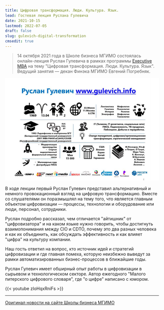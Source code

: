```yaml
---
title: Цифровая трансформация. Люди. Культура. Язык.
lead: Гостевая лекция Руслана Гулевича
date: 2021-10-15
lastmod: 2022-07-05
draft: false
slug: gulevich-digital-transformation
cmsedit: true
---
```


> 14 октября 2021 года в Школе бизнеса МГИМО состоялась онлайн-лекция Руслан Гулевича в рамках программы [Executive MBA](https://emba.mgimo.ru/) на тему "Цифровая трансформация. Люди. Культура. Язык". Ведущий занятия — декан Финэка МГИМО Евгений Погребняк.

[![Лекция Р.Гулевича о цифровой трансформации](gulevich.jpg)](https://www.gulevich.info/job/)

В ходе лекции первый Руслан Гулевич представил альтернативный и немного провокационный взгляд на цифровую трансформацию. Вместе со слушателями он поразмышлял на тему того, что является главным объектом цифровизации — процессы, технологии и оборудование или люди, персонал, сотрудники.

Руслан подробно рассказал, чем отличается "айтишник" от "цифровизатора" и на каком языке нужно говорить, чтобы достигнуть взаимопонимания между CIO и CDTO, почему это два разных человека и как их объединить, как обсуждать эффективность и как влияет "цифра" на культуру компании.

Наш гость ответил на вопрос, кто источник идей и стратегий цифровизации и где главная помеха, которую неизбежно выведут за рамки автоматизированных бизнес-процессов в ближайшие годы.

Руслан Гулевич имеет обширный опыт работы в цифровизации в сырьевом и технологическом секторе. Автор ежегодного "Малого питерского цифрового словаря", где "о цифре" написано с юмором.

{{< youtube zIoHqxRniFs >}}

---

[Оригинал новости на сайте Школы бизнеса МГИМО](https://mba.mgimo.ru/news/gulevich-digital)
